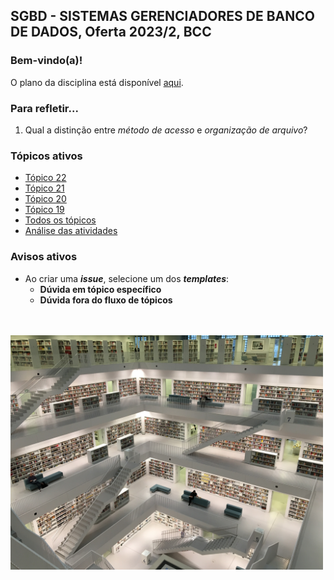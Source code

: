 ## SGBD - SISTEMAS GERENCIADORES DE BANCO DE DADOS, Oferta 2023/2, BCC

### Bem-vindo(a)!

O plano da disciplina está disponível [aqui](./media/sgbd-2023-2-bcc-plano.pdf).<br>

### Para refletir...

1. Qual a distinção entre _método de acesso_ e _organização de arquivo_?

### Tópicos ativos

- [Tópico 22](./topico/topico-22.md)
- [Tópico 21](./topico/topico-21.md)
- [Tópico 20](./topico/topico-20.md)
- [Tópico 19](./topico/topico-19.md)
- [Todos os tópicos](topico/topico-index.md)
- [Análise das atividades](./topico/tresultado.md)

### Avisos ativos

- Ao criar uma _**issue**_, selecione um dos _**templates**_:
  - **Dúvida em tópico específico**
  - **Dúvida fora do fluxo de tópicos**

<br>
<br>
<img src="./media/tobias-fischer-PkbZahEG2Ng-unsplash.jpg" width="500">
